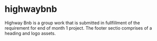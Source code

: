 # highwaybnb
Highway Bnb is a group work that is submitted in fullfillment of the requirement for end of month 1 project.
The footer sectio comprises of a heading and logo assets.
